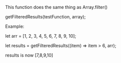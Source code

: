 This function does the same thing as Array.filter()

getFilteredResults(testFunction, array);

Example:

let arr = [1, 2, 3, 4, 5, 6, 7, 8, 9, 10];

let results = getFilteredResults((item) => item > 6, arr);

results is now [7,8,9,10]

